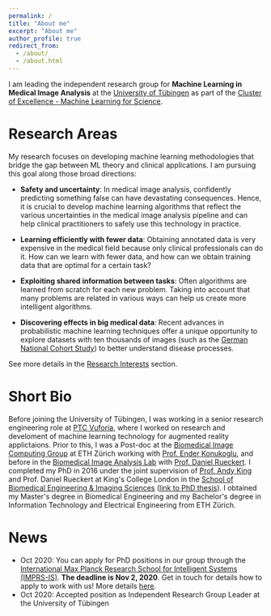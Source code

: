 ```yaml
---
permalink: /
title: "About me"
excerpt: "About me"
author_profile: true
redirect_from:
  - /about/
  - /about.html
---
```


I am leading the independent research group for **Machine Learning in Medical Image Analysis**
at the [University of Tübingen](https://uni-tuebingen.de/en/university/) as part of the [Cluster of Excellence - Machine Learning for Science](https://uni-tuebingen.de/en/research/core-research/cluster-of-excellence-machine-learning/home/).

Research Areas
======
My research focuses on developing machine learning methodologies that bridge the gap between ML theory and clinical applications. I am pursuing this goal along those broad directions:

 * **Safety and uncertainty**: In medical image analysis, confidently predicting something false can have devastating consequences. Hence, it is crucial to develop machine learning algorithms that reflect the various uncertainties in the medical image analysis pipeline and can help clinical practitioners to safely use this technology in practice.

 * **Learning efficiently with fewer data**: Obtaining annotated data is very expensive in the medical field because only clinical professionals can do it. How can we learn with fewer data, and how can we obtain training data that are optimal for a certain task?

 * **Exploiting shared information between tasks**: Often algorithms are learned from scratch for each new problem. Taking into account that many problems are related in various ways can help us create more intelligent algorithms.

 * **Discovering effects in big medical data**: Recent advances in probabilistic machine learning techniques offer a unique opportunity to explore datasets with ten thousands of images (such as the [German National Cohort Study](https://www.klinikum.uni-heidelberg.de/radiologische-klinik/klinik-fuer-diagnostische-und-interventionelle-radiologie/forschung/research-projects/the-german-national-cohort)) to better understand disease processes.

See more details in the [Research Interests](research) section.

Short Bio
======
Before joining the University of Tübingen, I was working in a senior research engineering role at [PTC Vuforia](https://www.ptc.com/en/products/vuforia), where I worked on research and develoment of machine learning technology for augmented reality applictaions. Prior to this, I was a Post-doc at the [Biomedical Image Computing Group](https://bmic.ee.ethz.ch/) at ETH Zürich working with [Prof. Ender Konukoglu](http://people.ee.ethz.ch/~kender/), and before in the [Biomedical Image Analysis Lab](https://biomedia.doc.ic.ac.uk/) with [Prof. Daniel Rueckert](http://wp.doc.ic.ac.uk/dr/). I completed my PhD in 2016 under the joint supervision of [Prof. Andy King](https://www.kcl.ac.uk/people/andrew-king) and Prof. Daniel Rueckert at King's College London in the [School of Biomedical Engineering & Imaging Sciences](https://www.kcl.ac.uk/bmeis) ([link to PhD thesis](files/phd_thesis.pdf)). I obtained my Master's degree in Biomedical Engineering and my Bachelor's degree in Information Technology and Electrical Engineering from ETH Zürich.

News
======
 * Oct 2020: You can apply for PhD positions in our group through the [International Max Planck Research School for Intelligent Systems (IMPRS-IS)](https://imprs.is.mpg.de/). **The deadline is Nov 2, 2020**. Get in touch for details how to apply to work with us! More details [here](jobs).
 * Oct 2020: Accepted position as Independent Research Group Leader at the University of Tübingen
